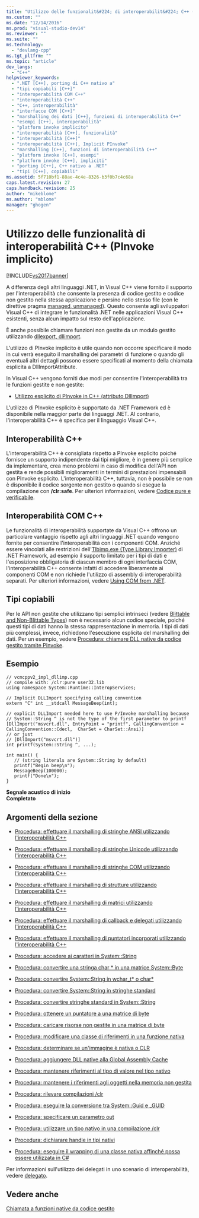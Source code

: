 ```yaml
---
title: "Utilizzo delle funzionalit&#224; di interoperabilit&#224; C++ (PInvoke implicito) | Microsoft Docs"
ms.custom: ""
ms.date: "12/14/2016"
ms.prod: "visual-studio-dev14"
ms.reviewer: ""
ms.suite: ""
ms.technology: 
  - "devlang-cpp"
ms.tgt_pltfrm: ""
ms.topic: "article"
dev_langs: 
  - "C++"
helpviewer_keywords: 
  - ".NET [C++], porting di C++ nativo a"
  - "tipi copiabili [C++]"
  - "interoperabilità COM C++"
  - "interoperabilità C++"
  - "C++, interoperabilità"
  - "interfacce COM [C++]"
  - "marshalling dei dati [C++], funzioni di interoperabilità C++"
  - "esempi [C++], interoperabilità"
  - "platform invoke implicito"
  - "interoperabilità [C++], funzionalità"
  - "interoperabilità [C++]"
  - "interoperabilità [C++], Implicit PInvoke"
  - "marshalling [C++], funzioni di interoperabilità C++"
  - "platform invoke [C++], esempi"
  - "platform invoke [C++], impliciti"
  - "porting [C++], C++ nativo a .NET"
  - "tipi [C++], copiabili"
ms.assetid: 5f710bf1-88ae-4c4e-8326-b3f0b7c4c68a
caps.latest.revision: 27
caps.handback.revision: 25
author: "mikeblome"
ms.author: "mblome"
manager: "ghogen"
---
```

# Utilizzo delle funzionalit&#224; di interoperabilit&#224; C++ (PInvoke implicito)
[!INCLUDE[vs2017banner](../assembler/inline/includes/vs2017banner.md)]

A differenza degli altri linguaggi .NET, in Visual C\+\+ viene fornito il supporto per l'interoperabilità che consente la presenza di codice gestito e codice non gestito nella stessa applicazione e persino nello stesso file \(con le direttive pragma [managed, unmanaged](../preprocessor/managed-unmanaged.md)\).  Questo consente agli sviluppatori Visual C\+\+ di integrare le funzionalità .NET nelle applicazioni Visual C\+\+ esistenti, senza alcun impatto sul resto dell'applicazione.  
  
 È anche possibile chiamare funzioni non gestite da un modulo gestito utilizzando [dllexport, dllimport](../cpp/dllexport-dllimport.md).  
  
 L'utilizzo di PInvoke implicito è utile quando non occorre specificare il modo in cui verrà eseguito il marshalling dei parametri di funzione o quando gli eventuali altri dettagli possono essere specificati al momento della chiamata esplicita a DllImportAttribute.  
  
 In Visual C\+\+ vengono forniti due modi per consentire l'interoperabilità tra le funzioni gestite e non gestite:  
  
-   [Utilizzo esplicito di PInvoke in C\+\+ \(attributo DllImport\)](../dotnet/using-explicit-pinvoke-in-cpp-dllimport-attribute.md)  
  
 L'utilizzo di PInvoke esplicito è supportato da .NET Framework ed è disponibile nella maggior parte dei linguaggi .NET.  Al contrario, l'interoperabilità C\+\+ è specifica per il linguaggio Visual C\+\+.  
  
## Interoperabilità C\+\+  
 L'interoperabilità C\+\+ è consigliata rispetto a PInvoke esplicito poiché fornisce un supporto indipendente dai tipi migliore, è in genere più semplice da implementare, crea meno problemi in caso di modifica dell'API non gestita e rende possibili miglioramenti in termini di prestazioni impensabili con PInvoke esplicito.  L'interoperabilità C\+\+, tuttavia, non è possibile se non è disponibile il codice sorgente non gestito o quando si esegue la compilazione con **\/clr:safe**. Per ulteriori informazioni, vedere [Codice pure e verificabile](../dotnet/pure-and-verifiable-code-cpp-cli.md).  
  
## Interoperabilità COM C\+\+  
 Le funzionalità di interoperabilità supportate da Visual C\+\+ offrono un particolare vantaggio rispetto agli altri linguaggi .NET quando vengono fornite per consentire l'interoperabilità con i componenti COM.  Anziché essere vincolati alle restrizioni dell'[Tlbimp.exe \(Type Library Importer\)](../Topic/Tlbimp.exe%20\(Type%20Library%20Importer\).md) di .NET Framework, ad esempio il supporto limitato per i tipi di dati e l'esposizione obbligatoria di ciascun membro di ogni interfaccia COM, l'interoperabilità C\+\+ consente infatti di accedere liberamente ai componenti COM e non richiede l'utilizzo di assembly di interoperabilità separati.  Per ulteriori informazioni, vedere [Using COM from .NET](http://msdn.microsoft.com/it-it/03976661-6278-4227-a6c1-3b3315502c15).  
  
## Tipi copiabili  
 Per le API non gestite che utilizzano tipi semplici intrinseci \(vedere [Blittable and Non\-Blittable Types](../Topic/Blittable%20and%20Non-Blittable%20Types.md)\) non è necessario alcun codice speciale, poiché questi tipi di dati hanno la stessa rappresentazione in memoria. I tipi di dati più complessi, invece, richiedono l'esecuzione esplicita del marshalling dei dati.  Per un esempio, vedere [Procedura: chiamare DLL native da codice gestito tramite PInvoke](../dotnet/how-to-call-native-dlls-from-managed-code-using-pinvoke.md).  
  
## Esempio  
  
```  
// vcmcppv2_impl_dllimp.cpp  
// compile with: /clr:pure user32.lib  
using namespace System::Runtime::InteropServices;  
  
// Implicit DLLImport specifying calling convention  
extern "C" int __stdcall MessageBeep(int);  
  
// explicit DLLImport needed here to use P/Invoke marshalling because  
// System::String ^ is not the type of the first parameter to printf  
[DllImport("msvcrt.dll", EntryPoint = "printf", CallingConvention = CallingConvention::Cdecl,  CharSet = CharSet::Ansi)]  
// or just  
// [DllImport("msvcrt.dll")]  
int printf(System::String ^, ...);   
  
int main() {  
   // (string literals are System::String by default)  
   printf("Begin beep\n");  
   MessageBeep(100000);  
   printf("Done\n");  
}  
```  
  
  **Segnale acustico di inizio**  
**Completato**   
## Argomenti della sezione  
  
-   [Procedura: effettuare il marshalling di stringhe ANSI utilizzando l'interoperabilità C\+\+](../dotnet/how-to-marshal-ansi-strings-using-cpp-interop.md)  
  
-   [Procedura: effettuare il marshalling di stringhe Unicode utilizzando l'interoperabilità C\+\+](../dotnet/how-to-marshal-unicode-strings-using-cpp-interop.md)  
  
-   [Procedura: effettuare il marshalling di stringhe COM utilizzando l'interoperabilità C\+\+](../dotnet/how-to-marshal-com-strings-using-cpp-interop.md)  
  
-   [Procedura: effettuare il marshalling di strutture utilizzando l'interoperabilità C\+\+](../dotnet/how-to-marshal-structures-using-cpp-interop.md)  
  
-   [Procedura: effettuare il marshalling di matrici utilizzando l'interoperabilità C\+\+](../dotnet/how-to-marshal-arrays-using-cpp-interop.md)  
  
-   [Procedura: effettuare il marshalling di callback e delegati utilizzando l'interoperabilità C\+\+](../dotnet/how-to-marshal-callbacks-and-delegates-by-using-cpp-interop.md)  
  
-   [Procedura: effettuare il marshalling di puntatori incorporati utilizzando l'interoperabilità C\+\+](../dotnet/how-to-marshal-embedded-pointers-using-cpp-interop.md)  
  
-   [Procedura: accedere ai caratteri in System::String](../dotnet/how-to-access-characters-in-a-system-string.md)  
  
-   [Procedura: convertire una stringa char \* in una matrice System::Byte](../dotnet/how-to-convert-char-star-string-to-system-byte-array.md)  
  
-   [Procedura: convertire System::String in wchar\_t\* o char\*](../dotnet/how-to-convert-system-string-to-wchar-t-star-or-char-star.md)  
  
-   [Procedura: convertire System::String in stringhe standard](../dotnet/how-to-convert-system-string-to-standard-string.md)  
  
-   [Procedura: convertire stringhe standard in System::String](../dotnet/how-to-convert-standard-string-to-system-string.md)  
  
-   [Procedura: ottenere un puntatore a una matrice di byte](../dotnet/how-to-obtain-a-pointer-to-byte-array.md)  
  
-   [Procedura: caricare risorse non gestite in una matrice di byte](../dotnet/how-to-load-unmanaged-resources-into-a-byte-array.md)  
  
-   [Procedura: modificare una classe di riferimenti in una funzione nativa](../dotnet/how-to-modify-reference-class-in-a-native-function.md)  
  
-   [Procedura: determinare se un'immagine è nativa o CLR](../dotnet/how-to-determine-if-an-image-is-native-or-clr.md)  
  
-   [Procedura: aggiungere DLL native alla Global Assembly Cache](../dotnet/how-to-add-native-dll-to-global-assembly-cache.md)  
  
-   [Procedura: mantenere riferimenti al tipo di valore nel tipo nativo](../dotnet/how-to-hold-reference-to-value-type-in-native-type.md)  
  
-   [Procedura: mantenere i riferimenti agli oggetti nella memoria non gestita](../dotnet/how-to-hold-object-reference-in-unmanaged-memory.md)  
  
-   [Procedura: rilevare compilazioni \/clr](../dotnet/how-to-detect-clr-compilation.md)  
  
-   [Procedura: eseguire la conversione tra System::Guid e \_GUID](../dotnet/how-to-convert-between-system-guid-and-guid.md)  
  
-   [Procedura: specificare un parametro out](../dotnet/how-to-specify-an-out-parameter.md)  
  
-   [Procedura: utilizzare un tipo nativo in una compilazione \/clr](../dotnet/how-to-use-a-native-type-in-a-clr-compilation.md)  
  
-   [Procedura: dichiarare handle in tipi nativi](../dotnet/how-to-declare-handles-in-native-types.md)  
  
-   [Procedura: eseguire il wrapping di una classe nativa affinché possa essere utilizzata in C\#](../dotnet/how-to-wrap-native-class-for-use-by-csharp.md)  
  
 Per informazioni sull'utilizzo dei delegati in uno scenario di interoperabilità, vedere [delegato](../windows/delegate-cpp-component-extensions.md).  
  
## Vedere anche  
 [Chiamata a funzioni native da codice gestito](../dotnet/calling-native-functions-from-managed-code.md)
